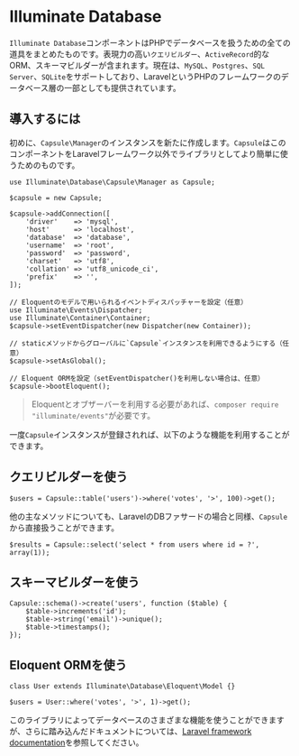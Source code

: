 # Illuminate Database

`Illuminate Database`コンポーネントはPHPでデータベースを扱うための全ての道具をまとめたものです。表現力の高い`クエリビルダー`、`ActiveRecord`的なORM、スキーマビルダーが含まれます。現在は、`MySQL`、`Postgres`、`SQL Server`、`SQLite`をサポートしており、LaravelというPHPのフレームワークのデータベース層の一部としても提供されています。

## 導入するには

初めに、`Capsule\Manager`のインスタンスを新たに作成します。`Capsule`はこのコンポーネントをLaravelフレームワーク以外でライブラリとしてより簡単に使うためのものです。

```:php
use Illuminate\Database\Capsule\Manager as Capsule;

$capsule = new Capsule;

$capsule->addConnection([
    'driver'    => 'mysql',
    'host'      => 'localhost',
    'database'  => 'database',
    'username'  => 'root',
    'password'  => 'password',
    'charset'   => 'utf8',
    'collation' => 'utf8_unicode_ci',
    'prefix'    => '',
]);

// Eloquentのモデルで用いられるイベントディスパッチャーを設定（任意）
use Illuminate\Events\Dispatcher;
use Illuminate\Container\Container;
$capsule->setEventDispatcher(new Dispatcher(new Container));

// staticメソッドからグローバルに`Capsule`インスタンスを利用できるようにする（任意）
$capsule->setAsGlobal();

// Eloquent ORMを設定（setEventDispatcher()を利用しない場合は、任意）
$capsule->bootEloquent();
```

> Eloquentとオブザーバーを利用する必要があれば、`composer require "illuminate/events"`が必要です。

一度`Capsule`インスタンスが登録されれば、以下のような機能を利用することができます。

## クエリビルダーを使う

```:php
$users = Capsule::table('users')->where('votes', '>', 100)->get();
```

他の主なメソッドについても、LaravelのDBファサードの場合と同様、`Capsule`から直接扱うことができます。

```:php
$results = Capsule::select('select * from users where id = ?', array(1));
```

## スキーマビルダーを使う

```:php
Capsule::schema()->create('users', function ($table) {
    $table->increments('id');
    $table->string('email')->unique();
    $table->timestamps();
});
```

## Eloquent ORMを使う

```:php
class User extends Illuminate\Database\Eloquent\Model {}

$users = User::where('votes', '>', 1)->get();
```

このライブラリによってデータベースのさまざまな機能を使うことができますが、さらに踏み込んだドキュメントについては、[Laravel framework documentation](https://laravel.com/docs/5.5)を参照してください。
